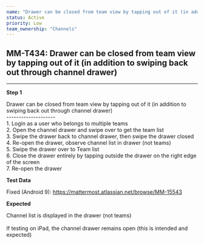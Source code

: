 ```yaml
---
name: "Drawer can be closed from team view by tapping out of it (in addition to swiping back out through channel drawer)"
status: Active
priority: Low
team_ownership: "Channels"
---
```


## MM-T434: Drawer can be closed from team view by tapping out of it (in addition to swiping back out through channel drawer)

---

**Step 1**

Drawer can be closed from team view by tapping out of it (in addition to swiping back out through channel drawer)\
\--------------------\
1\. Login as a user who belongs to multiple teams\
2\. Open the channel drawer and swipe over to get the team list\
3\. Swipe the drawer back to channel drawer, then swipe the drawer closed\
4\. Re-open the drawer, observe channel list in drawer (not teams)\
5\. Swipe the drawer over to Team list\
6\. Close the drawer entirely by tapping outside the drawer on the right edge of the screen\
7\. Re-open the drawer

**Test Data**

Fixed (Android 9): <https://mattermost.atlassian.net/browse/MM-15543>

**Expected**

Channel list is displayed in the drawer (not teams)\
\
If testing on iPad, the channel drawer remains open (this is intended and expected)
